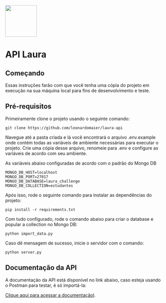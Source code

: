 <img src="https://www.laura-br.com/wp-content/themes/Laura/images/logo.png" height="100"/>

# API Laura


## Começando
Essas instruções farão com que você tenha uma cópia do projeto em execução na sua máquina local para fins de desenvolvimento e teste.

## Pré-requisitos

Primeiramente clone o projeto usando o seguinte comando:

```git
git clone https://github.com/leonardomaier/laura-api
```

Navegue até a pasta criada e lá você encontrará o arquivo .env.example onde contém todas as variáveis de ambiente necessárias para executar o projeto. Crie uma cópia desse arquivo, renomeie para .env e configure as variáveis de acordo com seu ambiente.

As variáveis abaixo configuradas de acordo com o padrão do Mongo DB

```git
MONGO_DB_HOST=localhost
MONGO_DB_PORT=27017
MONGO_DB_DATABASE=laura_challenge
MONGO_DB_COLLECTION=estudantes
```


Após isso, rode o seguinte comando para instalar as dependências do projeto:

```git
pip install -r requirements.txt
```

Com tudo configurado, rode o comando abaixo para criar o database e popular a collection no Mongo DB:

```git
python import_data.py
```

Caso dê mensagem de sucesso, inicie o servidor com o comando:

```git
python server.py
```
## Documentação da API

A documentação da API está disponível no link abaixo, caso esteja usando o Postman para testar, é só importá-la:

[Clique aqui para acessar a documentaçãoI](https://documenter.getpostman.com/view/2227148/T1LLE81Y?version=latest#80471504-f2a9-4f3f-ad33-3971f512a6a7).
